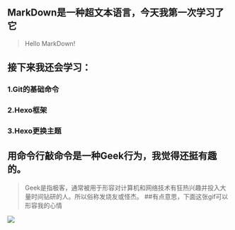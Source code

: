 ## MarkDown是一种超文本语言，今天我第一次学习了它
> Hello MarkDown!
## 接下来我还会学习：
### 1.Git的基础命令
### 2.Hexo框架
### 3.Hexo更换主题
## 用命令行敲命令是一种Geek行为，我觉得还挺有趣的。
> Geek是指极客，通常被用于形容对计算机和网络技术有狂热兴趣并投入大量时间钻研的人。所以俗称发烧友或怪杰。
##有点意思，下面这张gif可以形容我的心情   

![](https://qgt-style.oss-cn-hangzhou.aliyuncs.com/newcoursep4/g1/g1-2-2/tenor.gif)
